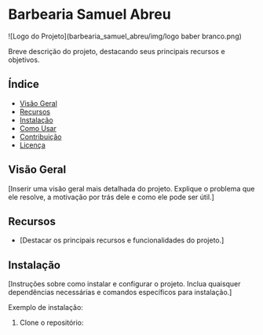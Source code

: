 # Barbearia Samuel Abreu

![Logo do Projeto](barbearia_samuel_abreu/img/logo baber branco.png)

Breve descrição do projeto, destacando seus principais recursos e objetivos.

## Índice

- [Visão Geral](#visão-geral)
- [Recursos](#recursos)
- [Instalação](#instalação)
- [Como Usar](#como-usar)
- [Contribuição](#contribuição)
- [Licença](#licença)

## Visão Geral

[Inserir uma visão geral mais detalhada do projeto. Explique o problema que ele resolve, a motivação por trás dele e como ele pode ser útil.]

## Recursos

- [Destacar os principais recursos e funcionalidades do projeto.]

## Instalação

[Instruções sobre como instalar e configurar o projeto. Inclua quaisquer dependências necessárias e comandos específicos para instalação.]

Exemplo de instalação:

1. Clone o repositório:

